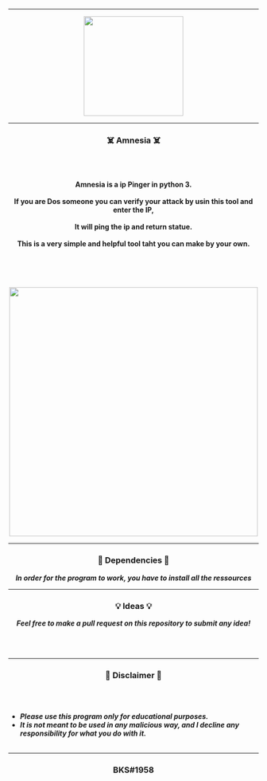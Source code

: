-----

<p align="center">
<img src="https://user-images.githubusercontent.com/94129991/189528965-a7caea46-2530-4701-981b-9d8abceb3543.png", width="200", height="200">
</p>


-----

### <p align="center">☠️ Amnesia ☠️</p>

<br><br>
<p align="center">
<strong>
Amnesia is a ip Pinger in python 3.
<br><br>
If you are Dos someone you can verify your attack by usin this tool and enter the IP,
<br><br>
It will ping the ip and return statue.
<br><br>
This is a very simple and helpful tool taht you can make by your own.
<br><br><br>
</strong>
</p>
<br>

<p align="center">
<img src="https://user-images.githubusercontent.com/94129991/189529015-1a172959-8b70-4289-94aa-91602cf3e71f.png", width="500", height="500">
</p>

-----

### <p align="center">📀 Dependencies 📀</p>

<p align="center"><strong><i>In order for the program to work, you have to install all the ressources </i></strong</p>

-----

### <p align="center">💡 Ideas 💡</p>

<p align="center"><strong><i>Feel free to make a pull request on this repository to submit any idea!</i></strong</p>

<br><br>

-----

### <p align="center">📌 Disclaimer 📌</p>

<br><br>
* ***Please use this program only for educational purposes.***
* ***It is not meant to be used in any malicious way, and I decline any responsibility for what you do with it.***
<br><br>

-----

### <p align="center">BKS#1958</p>
